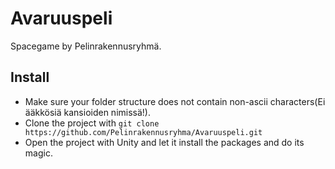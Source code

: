 # Avaruuspeli

Spacegame by Pelinrakennusryhmä.

## Install

- Make sure your folder structure does not contain non-ascii characters(Ei ääkkösiä kansioiden nimissä!).
- Clone the project with `git clone https://github.com/Pelinrakennusryhma/Avaruuspeli.git`
- Open the project with Unity and let it install the packages and do its magic.

